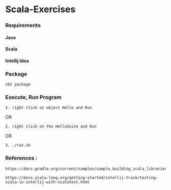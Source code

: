 # Scala-Exercises

### Requirements
#### Java 
#### Scala 
#### Intellij Idea 

### Package 
```
sbt package
```

### Execute, Run Program
```
1. right click on object Hello and Run
```
OR
``` 
2. right click on the HelloSuite and Run
```
OR
```
3. ./run.sh
```

### References :
```
https://docs.gradle.org/current/samples/sample_building_scala_libraries.html

https://docs.scala-lang.org/getting-started/intellij-track/testing-scala-in-intellij-with-scalatest.html

```